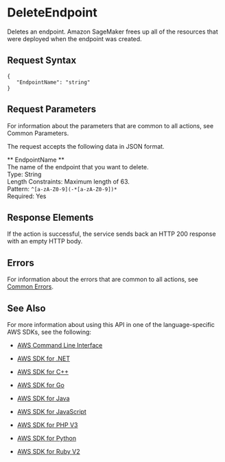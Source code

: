 # DeleteEndpoint<a name="API_DeleteEndpoint"></a>

Deletes an endpoint\. Amazon SageMaker frees up all of the resources that were deployed when the endpoint was created\. 

## Request Syntax<a name="API_DeleteEndpoint_RequestSyntax"></a>

```
{
   "EndpointName": "string"
}
```

## Request Parameters<a name="API_DeleteEndpoint_RequestParameters"></a>

For information about the parameters that are common to all actions, see Common Parameters\.

The request accepts the following data in JSON format\.

 ** EndpointName **   
The name of the endpoint that you want to delete\.  
Type: String  
Length Constraints: Maximum length of 63\.  
Pattern: `^[a-zA-Z0-9](-*[a-zA-Z0-9])*`   
Required: Yes

## Response Elements<a name="API_DeleteEndpoint_ResponseElements"></a>

If the action is successful, the service sends back an HTTP 200 response with an empty HTTP body\.

## Errors<a name="API_DeleteEndpoint_Errors"></a>

For information about the errors that are common to all actions, see [Common Errors](CommonErrors.md)\.

## See Also<a name="API_DeleteEndpoint_SeeAlso"></a>

For more information about using this API in one of the language\-specific AWS SDKs, see the following:

+  [AWS Command Line Interface](http://docs.aws.amazon.com/goto/aws-cli/sagemaker-2017-07-24/DeleteEndpoint) 

+  [AWS SDK for \.NET](http://docs.aws.amazon.com/goto/DotNetSDKV3/sagemaker-2017-07-24/DeleteEndpoint) 

+  [AWS SDK for C\+\+](http://docs.aws.amazon.com/goto/SdkForCpp/sagemaker-2017-07-24/DeleteEndpoint) 

+  [AWS SDK for Go](http://docs.aws.amazon.com/goto/SdkForGoV1/sagemaker-2017-07-24/DeleteEndpoint) 

+  [AWS SDK for Java](http://docs.aws.amazon.com/goto/SdkForJava/sagemaker-2017-07-24/DeleteEndpoint) 

+  [AWS SDK for JavaScript](http://docs.aws.amazon.com/goto/AWSJavaScriptSDK/sagemaker-2017-07-24/DeleteEndpoint) 

+  [AWS SDK for PHP V3](http://docs.aws.amazon.com/goto/SdkForPHPV3/sagemaker-2017-07-24/DeleteEndpoint) 

+  [AWS SDK for Python](http://docs.aws.amazon.com/goto/boto3/sagemaker-2017-07-24/DeleteEndpoint) 

+  [AWS SDK for Ruby V2](http://docs.aws.amazon.com/goto/SdkForRubyV2/sagemaker-2017-07-24/DeleteEndpoint) 